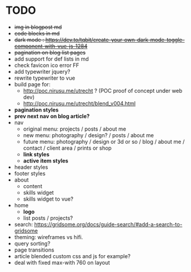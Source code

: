 # TODO

- ~~img in blogpost md~~
- ~~code blocks in md~~
- ~~dark mode : https://dev.to/tqbit/create-your-own-dark-mode-toggle-component-with-vue-js-1284~~
- ~~pagination on blog list pages~~
- add support for def lists in md
- check favicon ico error FF
- add typewriter jquery?
- rewrite typewriter to vue
- build page for: 
  - http://poc.nirusu.me/utrecht ? (POC proof of concept under web dev)
  - http://poc.nirusu.me/utrecht/blend_v004.html
- **pagination styles**
- **prev next nav on blog article?**
- nav
  - original menu: projects / posts / about me
  - new menu: photography / design? / posts / about me
  - future menu: photography / design or 3d or so / blog / about me / contact / client area / prints or shop
  - **link styles**
  - **active item styles**
- header styles
- footer styles
- about
  - content
  - skills widget
  - skills widget to vue?
- home
  - **logo**
  - list posts / projects?
- search: https://gridsome.org/docs/guide-search/#add-a-search-to-gridsome
- theming: wireframes vs hifi.
- query sorting?
- page transitions
- article blended custom css and js for example?
- deal with fixed max-with 760 on layout
